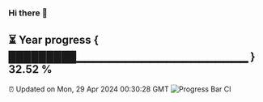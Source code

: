 ### Hi there 👋
⏳ Year progress { █████████▁▁▁▁▁▁▁▁▁▁▁▁▁▁▁▁▁▁▁▁▁ } 32.52 %
---
⏰ Updated on Mon, 29 Apr 2024 00:30:28 GMT
![Progress Bar CI](https://github.com/Moyi321/Moyi321/workflows/Progress%20Bar%20CI/badge.svg)
